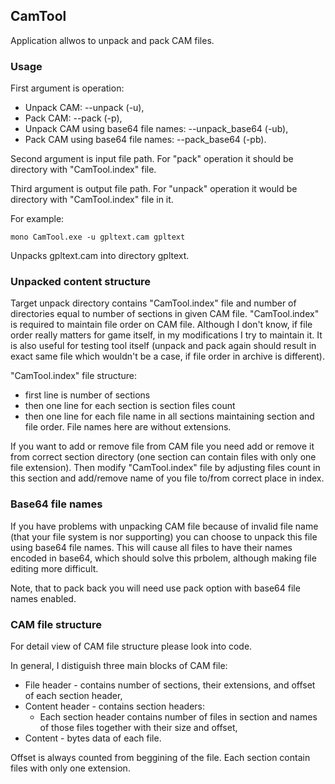 ## CamTool

Application allwos to unpack and pack CAM files.

### Usage

First argument is operation: 
* Unpack CAM:  --unpack (-u),
* Pack CAM: --pack (-p),
* Unpack CAM using base64 file names: --unpack_base64 (-ub),
* Pack CAM using base64 file names: --pack_base64 (-pb).

Second argument is input file path. For "pack" operation it should be directory with "CamTool.index" file.

Third argument is output file path. For "unpack" operation it would be directory with "CamTool.index" file in it.

For example:
```
mono CamTool.exe -u gpltext.cam gpltext
```
Unpacks gpltext.cam into directory gpltext.

### Unpacked content structure

Target unpack directory contains "CamTool.index" file and number of directories equal to number of sections in given CAM file.
"CamTool.index" is required to maintain file order on CAM file. Although I don't know, if file order really matters for game itself, in my modifications I try to maintain it. It is also useful for testing tool itself (unpack and pack again should result in exact same file which wouldn't be a case, if file order in archive is different).

"CamTool.index" file structure:
* first line is number of sections
* then one line for each section is section files count
* then one line for each file name in all sections maintaining section and file order. File names here are without extensions.

If you want to add or remove file from CAM file you need add or remove it from correct section directory (one section can contain files with only one file extension). Then modify "CamTool.index" file by adjusting files count in this section and add/remove name of you file to/from correct place in index. 

### Base64 file names

If you have problems with unpacking CAM file because of invalid file name (that your file system is nor supporting) you can choose to unpack this file using base64 file names. This will cause all files to have their names encoded in base64, which should solve this prbolem, although making file editing more difficult.

Note, that to pack back you will need use pack option with base64 file names enabled.

### CAM file structure

For detail view of CAM file structure please look into code.

In general, I distiguish three main blocks of CAM file:
* File header - contains number of sections, their extensions, and offset of each section header,
* Content header - contains section headers:
    * Each section header contains number of files in section and names of those files together with their size and offset,
* Content - bytes data of each file.

Offset is always counted from beggining of the file. Each section contain files with only one extension.
